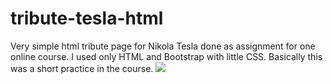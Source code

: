 # tribute-tesla-html
Very simple html tribute page for Nikola Tesla done as assignment for one online course. I used only HTML and Bootstrap with little CSS.
Basically this was a short practice in the course.
<img src="https://cloud.githubusercontent.com/assets/22999740/19649573/a2ee1800-9a06-11e6-9dd4-7f1bab846cf4.png" />
